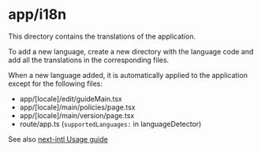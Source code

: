 # app/i18n

This directory contains the translations of the application.

To add a new language, create a new directory with the language code and add all the translations in the corresponding files.

When a new language added, it is automatically applied to the application except for the following files:
- app/[locale]/edit/guideMain.tsx
- app/[locale]/main/policies/page.tsx
- app/[locale]/main/version/page.tsx
- route/app.ts (`supportedLanguages:` in languageDetector)

See also [next-intl Usage guide](https://next-intl.dev/docs/usage/messages)
